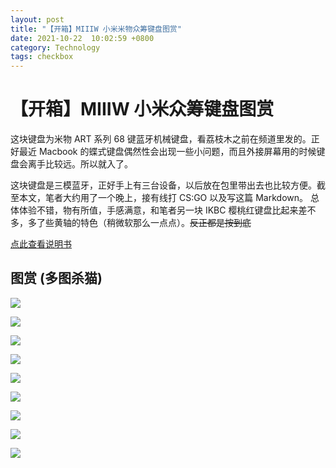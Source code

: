 ```yaml
---
layout: post
title: "【开箱】MIIIW 小米米物众筹键盘图赏"
date: 2021-10-22  10:02:59 +0800
category: Technology
tags: checkbox
---
```


# 【开箱】MIIIW 小米众筹键盘图赏
这块键盘为米物 ART 系列 68 键蓝牙机械键盘，看荔枝木之前在频道里发的。正好最近 Macbook 的蝶式键盘偶然性会出现一些小问题，而且外接屏幕用的时候键盘会离手比较远。所以就入了。

这块键盘是三模蓝牙，正好手上有三台设备，以后放在包里带出去也比较方便。截至本文，笔者大约用了一个晚上，接有线打 CS:GO 以及写这篇 Markdown。 总体体验不错，物有所值，手感满意，和笔者另一块 IKBC 樱桃红键盘比起来差不多，多了些黄轴的特色（稍微软那么一点点）。<del>反正都是按到底 </del>

[点此查看说明书](https://snz04pap002files.storage.live.com/y4mwVl5rUZwHb5YxztqTox918z7753YXocIOBa4_1pQzW-dz0xuVcYZiAOUOmW0cR7BY9Af3Fel2rAy72sP14nfOnUM0BLiHPHUeKyB_kYlarCngz9MpZGqAUbUDEMJAlzwcvitWv5q3bRnNd_Xtuv6gpDys7sIx4lLMs7kALW1nlInBe_aA7ouo6feJuQ7S5rG?width=3024&height=4032&cropmode=none)

## 图赏 (多图杀猫)
![](https://snz04pap002files.storage.live.com/y4m5u4zSysxVFwwapzA-ehZiaWgxEeTuz-nnrul8dw1GBP7LuxEh9mr-1YOvkQS7qT22Xe5WKNKKrYdgRpdSEFLPH0g9u99lqgG94Ew0AYfrjySzXWS58ZTBQQN6WscrJs6VFarbQv9u62nYCETmRq13zzyanSzHiSS45Nrdl8McHr6lvSennEjSTyxqlIs6r1f?width=5797&height=3830&cropmode=none)

![](https://snz04pap002files.storage.live.com/y4m6DK-8-aIGxzmPA1328lrWDqr4AGxbJ-jVX61lpyEUjFzerfccWJNj3s12IBn9oxsUxL30mTlpHdo3fQa315WHx_YkzbbnrEtnE0JUKEh7MbMAq4d-OIZ0nxkrRA_bcEV6tjkP8v6_SOCFFEqGMfahAzdRXbd9UX8629CJV1HvjV_U-f5iaqKi8oAtb_eON8V?width=5670&height=3780&cropmode=none)

![](https://snz04pap002files.storage.live.com/y4mpipbuX0z74LD_r2AjSBNCYPXfK5CCfGRqWv3m28GpRTi0iGURN6hMkVSFjYlqj8xWirpqYHYpHkSjXaoJQHewRUlFU_PNgH5r8RagOUYc1FzNPGpHgApLvCb5RWqIlPc7tyi1ojlpSIcxB6qrvmrUM_uzg7vNkcfc7RBpqsUN22gdDtrn_r-64sHgmjMu95r?width=5835&height=3488&cropmode=none)

![](https://snz04pap002files.storage.live.com/y4m8BVZ0IAsv2QggoWRCKy0QdKk8JItzie9OVzqA27tkNd4gbtSGROAlIEEBAk7vsDVrclSa-5li6StezBZ_TsMezl88KJRQesfBx3I0ilBKRWMw7vZhiaCSBcfhWsDD0ovvzUDuNWn80wuyw7rEEN4y4BKUVEnn82xlZmhwSgZQGWCLidFit9nokzzsvbriO4n?width=5380&height=4000&cropmode=none)

![](https://snz04pap002files.storage.live.com/y4m8PeY_pO8_7GrXH16FkJVMaJmFHh-chit7djKg4rVK37bedc1c7kgsfm7FV6r_miSEtVqnB6z2F1xnvklnFuZAEZ34vaZVaDcWua30ld-S6cFqx3S74vQQ_AcOHAJFlmL6XnhlSkEwHLmjT6L7dRzAsmVXvYcG3YamqZBG9LstsT1oE64x2iu77LTK5lz3oCN?width=6000&height=4000&cropmode=none)

![](https://snz04pap002files.storage.live.com/y4mlUxc9V-DeQspE3IFOmh3uCBKxf8psRd-Hjm-fPn7QoP07Rq2qaJVXYWTOhWCxvZaYc70QBKyqe3RO1HwJQnjRxAKCAx9JWmSIo8gK7mOiTs0dwm0Lds6irX03WmS3Knneb5zLRr30S4cHmAZpRdlUDsrYRR3GbQ7_tDjxRiQPmAri5uCOBTUHjhT7MXOANlJ?width=5612&height=3508&cropmode=none)

![](https://snz04pap002files.storage.live.com/y4mm4HJNY-ebRfgjtn_jSG5nOftzS4v6Q4mdLS-7xgZAq_k-L2_UbFkIupeokMjYHd6QmhU_YZL5ah_geKo0y9SbeSoA78i2JeBAtd7sU42D1j3R-Q9h7XYqZwZw_iWSPhnuDFHnpVUjwjooQc93yxUUWv6S9ddJhtJRfdWeapYupNktsSxs36aJFunhDkj54NS?width=5778&height=4000&cropmode=none)

![](https://snz04pap002files.storage.live.com/y4mlzbmgQVY6bXkzERb0am2cRyOYa0wKvebRh-xkk3bMF5FuNSKo2imF5DFASK82_1TTdICWljLLBWkmt1Ad4gT-SKLbX2fkOxSQZqq7858_qWSdq1jsMjEc-aUIwoyI0X0fyy3zbTlAlRQblLM7AZgTMGE2fEgHJ5Dct2id7FGJ_eGCfaCCz7tgWp9HC1J_d-h?width=6000&height=4000&cropmode=none)

![](https://snz04pap002files.storage.live.com/y4mFCFz0SEspH4fLTisZpEAfyM0vLw7WfDUyN5n1JkbP0QgqxlNUXAl-q01Nm65XNb89mFwlGvkh6_wvYVVvk2s4crP501IUDp5gnvQirb76BJ34UlG7xrJ9okq6SNoydJeELpZfOLm5bXQwNIz0rDyTEPm1cxOAxhFP-WF86KneYHBhdL8OhkP6K45tbjn7cOr?width=5756&height=2726&cropmode=none)



